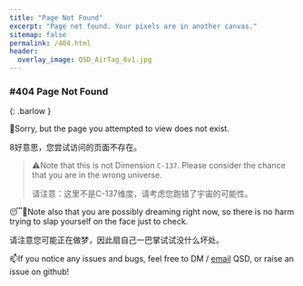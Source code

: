 ```yaml
---
title: "Page Not Found"
excerpt: "Page not found. Your pixels are in another canvas."
sitemap: false
permalink: /404.html
header:
  overlay_image: QSD_AirTag_6v1.jpg
---
```

### #404 Page Not Found
{: .barlow }

🙇Sorry, but the page you attempted to view does not exist.

8好意思，您尝试访问的页面不存在。

> ⚠️Note that this is not Dimension `C-137`. Please consider the chance that you are in the wrong universe.
>
> 请注意：这里不是C-137维度，请考虑您跑错了宇宙的可能性。

😴🤚Note also that you are possibly dreaming right now, so there is no harm trying to slap yourself on the face just to check.

请注意您可能正在做梦，因此扇自己一巴掌试试没什么坏处。

📫If you notice any issues and bugs, feel free to DM / [email](mailto:qsdqsb@foxmail.com) QSD, or raise an issue on github!